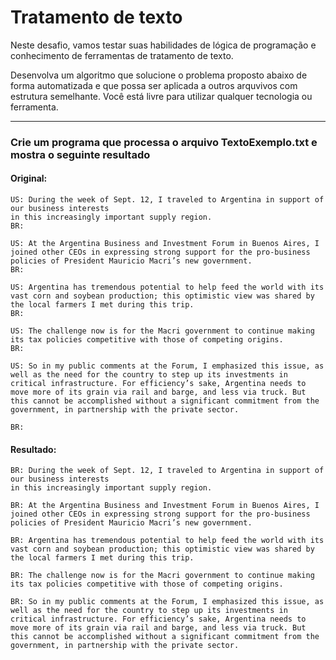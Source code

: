 # Tratamento de texto

Neste desafio, vamos testar suas habilidades de lógica de programação e conhecimento de ferramentas de tratamento de texto.

Desenvolva um algoritmo que solucione o problema proposto abaixo de forma automatizada e que possa ser aplicada a outros arquvivos com estrutura semelhante. Você está livre para utilizar qualquer tecnologia ou ferramenta.

-----------
### Crie um programa que processa o arquivo TextoExemplo.txt e mostra o seguinte resultado

#### Original:
```Text
US: During the week of Sept. 12, I traveled to Argentina in support of our business interests
in this increasingly important supply region. 
BR:

US: At the Argentina Business and Investment Forum in Buenos Aires, I joined other CEOs in expressing strong support for the pro-business policies of President Mauricio Macri’s new government. 
BR: 

US: Argentina has tremendous potential to help feed the world with its vast corn and soybean production; this optimistic view was shared by the local farmers I met during this trip. 
BR: 

US: The challenge now is for the Macri government to continue making its tax policies competitive with those of competing origins. 
BR:

US: So in my public comments at the Forum, I emphasized this issue, as well as the need for the country to step up its investments in critical infrastructure. For efficiency’s sake, Argentina needs to move more of its grain via rail and barge, and less via truck. But this cannot be accomplished without a significant commitment from the government, in partnership with the private sector.

BR: 
 ```



#### Resultado:
```Text
BR: During the week of Sept. 12, I traveled to Argentina in support of our business interests
in this increasingly important supply region. 

BR: At the Argentina Business and Investment Forum in Buenos Aires, I joined other CEOs in expressing strong support for the pro-business policies of President Mauricio Macri’s new government. 

BR: Argentina has tremendous potential to help feed the world with its vast corn and soybean production; this optimistic view was shared by the local farmers I met during this trip. 

BR: The challenge now is for the Macri government to continue making its tax policies competitive with those of competing origins. 

BR: So in my public comments at the Forum, I emphasized this issue, as well as the need for the country to step up its investments in critical infrastructure. For efficiency’s sake, Argentina needs to move more of its grain via rail and barge, and less via truck. But this cannot be accomplished without a significant commitment from the government, in partnership with the private sector.

```
